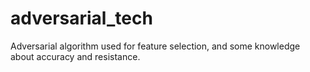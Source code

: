 # adversarial_tech
Adversarial algorithm used for feature selection, and some knowledge about accuracy and resistance. 
